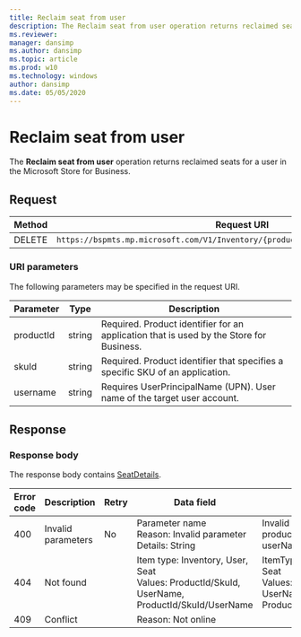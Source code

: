 ```yaml
---
title: Reclaim seat from user
description: The Reclaim seat from user operation returns reclaimed seats for a user in the Microsoft Store for Business.
ms.reviewer: 
manager: dansimp
ms.author: dansimp
ms.topic: article
ms.prod: w10
ms.technology: windows
author: dansimp
ms.date: 05/05/2020
---
```


# Reclaim seat from user

The **Reclaim seat from user** operation returns reclaimed seats for a user in the Microsoft Store for Business.

## Request

|Method|Request URI|
|--- |--- |
|DELETE|`https://bspmts.mp.microsoft.com/V1/Inventory/{productId}/{skuId}/Seats/{username}`|


### URI parameters

The following parameters may be specified in the request URI.

|Parameter|Type|Description|
|--- |--- |--- |
|productId|string|Required. Product identifier for an application that is used by the Store for Business.|
|skuId|string|Required. Product identifier that specifies a specific SKU of an application.|
|username|string|Requires UserPrincipalName (UPN). User name of the target user account.|

## Response

### Response body

The response body contains [SeatDetails](data-structures-windows-store-for-business.md#seatdetails).

|Error code|Description|Retry|Data field|Details|
|--- |--- |--- |--- |--- |
|400|Invalid parameters|No|Parameter name<br>Reason: Invalid parameter<br>Details: String|Invalid can include productId, skuId or userName|
|404|Not found||Item type: Inventory, User, Seat<br>Values: ProductId/SkuId, UserName,<br>ProductId/SkuId/UserName|ItemType: Inventory, User, Seat<br>Values: ProductId/SkuId, UserName, ProductId/SkuId/UserName|
|409|Conflict||Reason: Not online||

 
